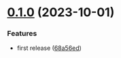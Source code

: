 # [0.1.0](https://github.com/codibre/nodejs-tree-key-cache-avro/compare/v0.0.0...v0.1.0) (2023-10-01)


### Features

* first release ([68a56ed](https://github.com/codibre/nodejs-tree-key-cache-avro/commit/68a56ede3bc575a49a6d5d412bf8c2e5d1826d4f))
